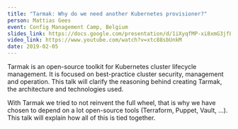 ```yaml
---
title: "Tarmak: Why do we need another Kubernetes provisioner?"
person: Mattias Gees
event: Config Management Camp, Belgium
slides_link: https://docs.google.com/presentation/d/1iXyqfMP-xi8xmG3jfLK_SH3cHIV0Holz9l2gZUwK0pY/edit?usp=sharing
video_link: https://www.youtube.com/watch?v=xtc88sbUnkM
date: 2019-02-05
---
```


Tarmak is an open-source toolkit for Kubernetes cluster lifecycle management. It
is focused on best-practice cluster security, management and operation. This
talk will clarify the reasoning behind creating Tarmak, the architecture and
technologies used.

With Tarmak we tried to not reinvent the full wheel, that is why we have chosen
to depend on a lot open-source tools (Terraform, Puppet, Vault, …). This talk
will explain how all of this is tied together.

